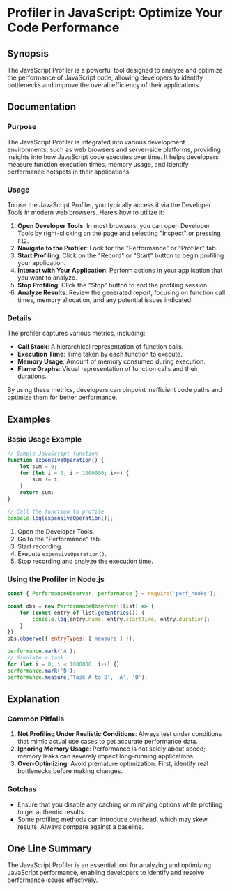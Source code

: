 <!--
Meta Description: # Profiler in JavaScript: Optimize Your Code Performance ## Synopsis The JavaScript Profiler is a powerful tool designed to analyze and optimize the p...
Meta Keywords: performance, javascript, profiler, function, profiling
-->

# Profiler in JavaScript: Optimize Your Code Performance

## Synopsis
The JavaScript Profiler is a powerful tool designed to analyze and optimize the performance of JavaScript code, allowing developers to identify bottlenecks and improve the overall efficiency of their applications.

## Documentation

### Purpose
The JavaScript Profiler is integrated into various development environments, such as web browsers and server-side platforms, providing insights into how JavaScript code executes over time. It helps developers measure function execution times, memory usage, and identify performance hotspots in their applications.

### Usage
To use the JavaScript Profiler, you typically access it via the Developer Tools in modern web browsers. Here’s how to utilize it:

1. **Open Developer Tools**: In most browsers, you can open Developer Tools by right-clicking on the page and selecting "Inspect" or pressing `F12`.
2. **Navigate to the Profiler**: Look for the "Performance" or "Profiler" tab.
3. **Start Profiling**: Click on the "Record" or "Start" button to begin profiling your application.
4. **Interact with Your Application**: Perform actions in your application that you want to analyze.
5. **Stop Profiling**: Click the "Stop" button to end the profiling session.
6. **Analyze Results**: Review the generated report, focusing on function call times, memory allocation, and any potential issues indicated.

### Details
The profiler captures various metrics, including:
- **Call Stack**: A hierarchical representation of function calls.
- **Execution Time**: Time taken by each function to execute.
- **Memory Usage**: Amount of memory consumed during execution.
- **Flame Graphs**: Visual representation of function calls and their durations.

By using these metrics, developers can pinpoint inefficient code paths and optimize them for better performance.

## Examples

### Basic Usage Example
```javascript
// Sample JavaScript function
function expensiveOperation() {
    let sum = 0;
    for (let i = 0; i < 1000000; i++) {
        sum += i;
    }
    return sum;
}

// Call the function to profile
console.log(expensiveOperation());
```
1. Open the Developer Tools.
2. Go to the "Performance" tab.
3. Start recording.
4. Execute `expensiveOperation()`.
5. Stop recording and analyze the execution time.

### Using the Profiler in Node.js
```javascript
const { PerformanceObserver, performance } = require('perf_hooks');

const obs = new PerformanceObserver((list) => {
    for (const entry of list.getEntries()) {
        console.log(entry.name, entry.startTime, entry.duration);
    }
});
obs.observe({ entryTypes: ['measure'] });

performance.mark('A');
// Simulate a task
for (let i = 0; i < 1000000; i++) {}
performance.mark('B');
performance.measure('Task A to B', 'A', 'B');
```

## Explanation
### Common Pitfalls
1. **Not Profiling Under Realistic Conditions**: Always test under conditions that mimic actual use cases to get accurate performance data.
2. **Ignoring Memory Usage**: Performance is not solely about speed; memory leaks can severely impact long-running applications.
3. **Over-Optimizing**: Avoid premature optimization. First, identify real bottlenecks before making changes.

### Gotchas
- Ensure that you disable any caching or minifying options while profiling to get authentic results.
- Some profiling methods can introduce overhead, which may skew results. Always compare against a baseline.

## One Line Summary
The JavaScript Profiler is an essential tool for analyzing and optimizing JavaScript performance, enabling developers to identify and resolve performance issues effectively.